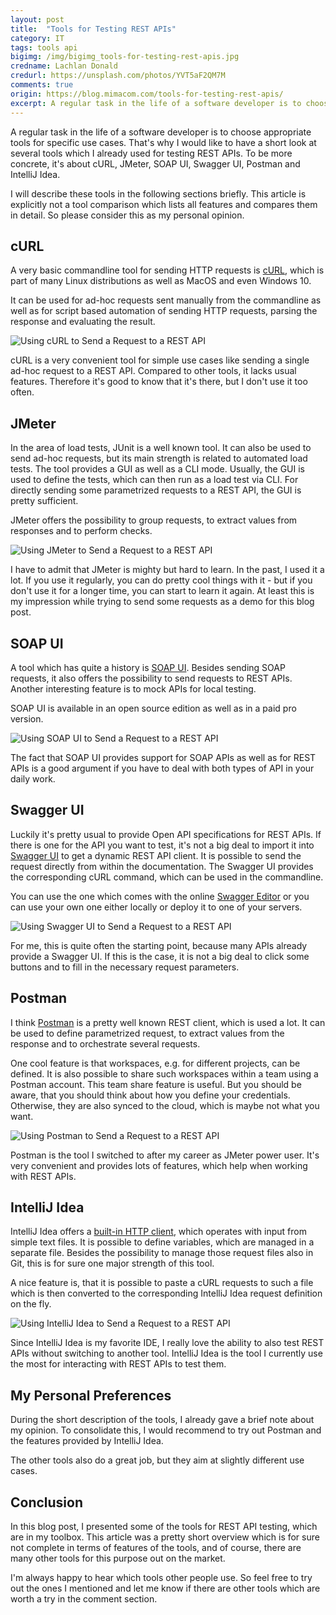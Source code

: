 ```yaml
---
layout: post
title:  "Tools for Testing REST APIs"
category: IT
tags: tools api
bigimg: /img/bigimg_tools-for-testing-rest-apis.jpg
credname: Lachlan Donald
credurl: https://unsplash.com/photos/YVT5aF2QM7M
comments: true
origin: https://blog.mimacom.com/tools-for-testing-rest-apis/
excerpt: A regular task in the life of a software developer is to choose appropriate tools for specific use cases. That's why I would like to have a short look at several tools which I already used for testing REST APIs. To be more concrete, it's about cURL, JMeter, SOAP UI, Swagger UI, Postman and IntelliJ Idea.
---
```


A regular task in the life of a software developer is to choose appropriate tools for specific use cases.
That's why I would like to have a short look at several tools which I already used for testing REST APIs.
To be more concrete, it's about cURL, JMeter, SOAP UI, Swagger UI, Postman and IntelliJ Idea.

I will describe these tools in the following sections briefly.
This article is explicitly not a tool comparison which lists all features and compares them in detail.
So please consider this as my personal opinion.

## cURL

A very basic commandline tool for sending HTTP requests is [cURL][curl], which is part of many Linux distributions as well as MacOS and even Windows 10.

It can be used for ad-hoc requests sent manually from the commandline as well as for script based automation of sending HTTP requests, parsing the response and evaluating the result.

![Using cURL to Send a Request to a REST API](/img/rest_curl.png)

cURL is a very convenient tool for simple use cases like sending a single ad-hoc request to a REST API.
Compared to other tools, it lacks usual features.
Therefore it's good to know that it's there, but I don't use it too often.

## JMeter

In the area of load tests, JUnit is a well known tool.
It can also be used to send ad-hoc requests, but its main strength is related to automated load tests.
The tool provides a GUI as well as a CLI mode.
Usually, the GUI is used to define the tests, which can then run as a load test via CLI.
For directly sending some parametrized requests to a REST API, the GUI is pretty sufficient.

JMeter offers the possibility to group requests, to extract values from responses and to perform checks.

![Using JMeter to Send a Request to a REST API](/img/rest_jmeter.png)

I have to admit that JMeter is mighty but hard to learn.
In the past, I used it a lot.
If you use it regularly, you can do pretty cool things with it - but if you don't use it for a longer time, you can start to learn it again.
At least this is my impression while trying to send some requests as a demo for this blog post.

## SOAP UI

A tool which has quite a history is [SOAP UI][soapui].
Besides sending SOAP requests, it also offers the possibility to send requests to REST APIs.
Another interesting feature is to mock APIs for local testing.

SOAP UI is available in an open source edition as well as in a paid pro version.

![Using SOAP UI to Send a Request to a REST API](/img/rest_soapui.png)

The fact that SOAP UI provides support for SOAP APIs as well as for REST APIs is a good argument if you have to deal with both types of API in your daily work.

## Swagger UI

Luckily it's pretty usual to provide Open API specifications for REST APIs.
If there is one for the API you want to test, it's not a big deal to import it into [Swagger UI][swagger-ui] to get a dynamic REST API client.
It is possible to send the request directly from within the documentation.
The Swagger UI provides the corresponding cURL command, which can be used in the commandline.

You can use the one which comes with the online [Swagger Editor][swagger-editor] or you can use your own one either locally or deploy it to one of your servers.

![Using Swagger UI to Send a Request to a REST API](/img/rest_swaggerui.png)

For me, this is quite often the starting point, because many APIs already provide a Swagger UI.
If this is the case, it is not a big deal to click some buttons and to fill in the necessary request parameters.

## Postman

I think [Postman][postman] is a pretty well known REST client, which is used a lot.
It can be used to define parametrized request, to extract values from the response and to orchestrate several requests.

One cool feature is that workspaces, e.g. for different projects, can be defined.
It is also possible to share such workspaces within a team using a Postman account.
This team share feature is useful.
But you should be aware, that you should think about how you define your credentials.
Otherwise, they are also synced to the cloud, which is maybe not what you want.

![Using Postman to Send a Request to a REST API](/img/rest_postman.png)

Postman is the tool I switched to after my career as JMeter power user.
It's very convenient and provides lots of features, which help when working with REST APIs.

## IntelliJ Idea

IntelliJ Idea offers a [built-in HTTP client][intellij-idea], which operates with input from simple text files.
It is possible to define variables, which are managed in a separate file.
Besides the possibility to manage those request files also in Git, this is for sure one major strength of this tool. 

A nice feature is, that it is possible to paste a cURL requests to such a file which is then converted to the corresponding IntelliJ Idea request definition on the fly.

![Using IntelliJ Idea to Send a Request to a REST API](/img/rest_intellij-idea.png)

Since IntelliJ Idea is my favorite IDE, I really love the ability to also test REST APIs without switching to another tool.
IntelliJ Idea is the tool I currently use the most for interacting with REST APIs to test them.

## My Personal Preferences

During the short description of the tools, I already gave a brief note about my opinion.
To consolidate this, I would recommend to try out Postman and the features provided by IntelliJ Idea.

The other tools also do a great job, but they aim at slightly different use cases.

## Conclusion

In this blog post, I presented some of the tools for REST API testing, which are in my toolbox.
This article was a pretty short overview which is for sure not complete in terms of features of the tools, and of course, there are many other tools for this purpose out on the market.

I'm always happy to hear which tools other people use.
So feel free to try out the ones I mentioned and let me know if there are other tools which are worth a try in the comment section.

[curl]: https://curl.haxx.se/
[jmeter]: https://jmeter.apache.org/
[soapui]: https://www.soapui.org/
[swagger-ui]: https://swagger.io/tools/swagger-ui/
[swagger-editor]: https://editor.swagger.io/
[postman]: https://www.getpostman.com/
[intellij-idea]: https://www.jetbrains.com/help/idea/http-client-in-product-code-editor.html